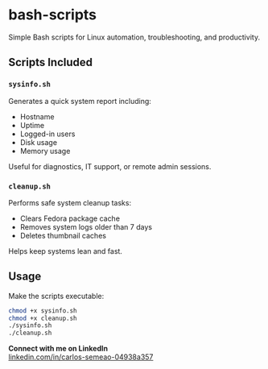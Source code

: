 # bash-scripts

Simple Bash scripts for Linux automation, troubleshooting, and productivity.

## Scripts Included

### `sysinfo.sh`
Generates a quick system report including:
- Hostname
- Uptime
- Logged-in users
- Disk usage
- Memory usage

Useful for diagnostics, IT support, or remote admin sessions.

### `cleanup.sh`
Performs safe system cleanup tasks:
- Clears Fedora package cache
- Removes system logs older than 7 days
- Deletes thumbnail caches

Helps keep systems lean and fast.

## Usage
Make the scripts executable:

```bash
chmod +x sysinfo.sh
chmod +x cleanup.sh
./sysinfo.sh
./cleanup.sh
```

**Connect with me on LinkedIn**  
[linkedin.com/in/carlos-semeao-04938a357](https://linkedin.com/in/carlos-semeao-04938a357)
